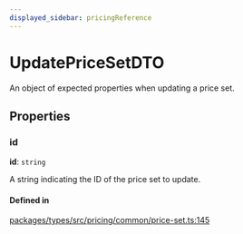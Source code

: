 ```yaml
---
displayed_sidebar: pricingReference
---
```


# UpdatePriceSetDTO

An object of expected properties when updating a price set.

## Properties

### id

 **id**: `string`

A string indicating the ID of the price set to update.

#### Defined in

[packages/types/src/pricing/common/price-set.ts:145](https://github.com/medusajs/medusa/blob/daea35fe73/packages/types/src/pricing/common/price-set.ts#L145)
